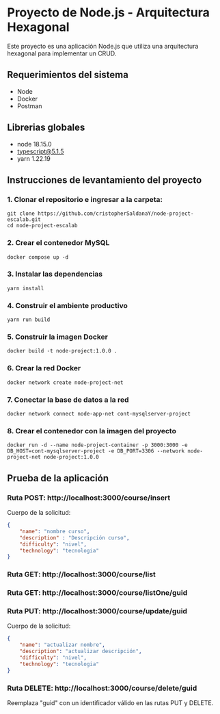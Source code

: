 # Proyecto de Node.js - Arquitectura Hexagonal

Este proyecto es una aplicación Node.js que utiliza una arquitectura hexagonal para implementar un CRUD.

## Requerimientos del sistema

-	Node
-	Docker
-	Postman

## Librerias globales

-	node 18.15.0
-	typescript@5.1.5
-	yarn 1.22.19




## Instrucciones de levantamiento del proyecto

### 1. Clonar el repositorio e ingresar a la carpeta:
	git clone https://github.com/cristopherSaldanaY/node-project-escalab.git
	cd node-project-escalab


### 2. Crear el contenedor MySQL
	docker compose up -d

### 3. Instalar las dependencias
	yarn install

### 4. Construir el ambiente productivo
	yarn run build

### 5. Construir la imagen Docker
	docker build -t node-project:1.0.0 .

### 6. Crear la red Docker
	docker network create node-project-net

### 7. Conectar la base de datos a la red
	docker network connect node-app-net cont-mysqlserver-project

### 8. Crear el contenedor con la imagen del proyecto
	docker run -d --name node-project-container -p 3000:3000 -e DB_HOST=cont-mysqlserver-project -e DB_PORT=3306 --network node-project-net node-project:1.0.0

## Prueba de la aplicación

### Ruta POST: http://localhost:3000/course/insert

Cuerpo de la solicitud:

```json
{
    "name": "nombre curso",
    "description" : "Descripción curso",
    "difficulty": "nivel",
    "technology": "tecnologia"
}
```

### Ruta GET: http://localhost:3000/course/list
### Ruta GET: http://localhost:3000/course/listOne/guid
### Ruta PUT: http://localhost:3000/course/update/guid

Cuerpo de la solicitud:

```json
{
    "name": "actualizar nombre",
    "description": "actualizar descripción",
    "difficulty": "nivel",
    "technology": "tecnologia"
}
```

### Ruta DELETE: http://localhost:3000/course/delete/guid
Reemplaza "guid" con un identificador válido en las rutas PUT y DELETE.
